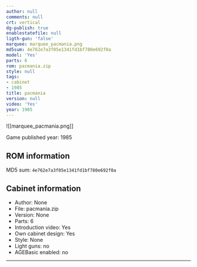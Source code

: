 ```yaml
---
author: null
comments: null
crt: vertical
dg-publish: true
enablestatefile: null
ligth-gun: 'false'
marquee: marquee_pacmania.png
md5sum: 4e762e7a3f05e1341fd1bf780e692f0a
model: 'Yes'
parts: 6
rom: pacmania.zip
style: null
tags:
- cabinet
- 1985
title: pacmania
version: null
video: 'Yes'
year: 1985
---
```


![[marquee_pacmania.png]]

Game published year: 1985

## ROM information

MD5 sum: `4e762e7a3f05e1341fd1bf780e692f0a` 

## Cabinet information

- Author: None
- File: pacmania.zip
- Version: None
- Parts: 6
- Introduction video: Yes
- Own cabinet design: Yes
- Style: None
- Light guns: no
- AGEBasic enabled: no

---
